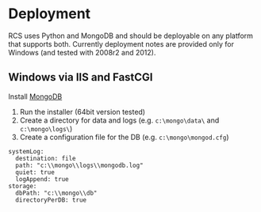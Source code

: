 # Deployment

RCS uses Python and MongoDB and should be deployable on any platform that
supports both.  Currently deployment notes are provided only for Windows (and
tested with 2008r2 and 2012).

## Windows via IIS and FastCGI

Install [MongoDB](http://www.mongodb.org)
1. Run the installer (64bit version tested)
2. Create a directory for data and logs (e.g. `c:\mongo\data\` and `c:\mongo\logs\`)
3. Create a configuration file for the DB (e.g. `c:\mongo\mongod.cfg`)
```
systemLog:
  destination: file
  path: "c:\\mongo\\logs\\mongodb.log"
  quiet: true
  logAppend: true
storage:
  dbPath: "c:\\mongo\\db"
  directoryPerDB: true
```
